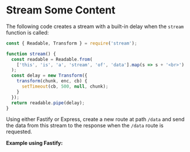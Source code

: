 # Stream Some Content

The following code creates a stream with a built-in delay when the `stream` function is called:

```js
const { Readable, Transform } = require('stream');

function stream() {
  const readable = Readable.from(
    ['this', 'is', 'a', 'stream', 'of', 'data'].map(s => s + '<br>')
  );
  const delay = new Transform({
    transform(chunk, enc, cb) {
      setTimeout(cb, 500, null, chunk);
    }
  });
  return readable.pipe(delay);
}
```

Using either Fastify or Express, create a new route at path `/data` and send the data from this stream to the response when the `/data` route is requested.

**Example using Fastify:**
